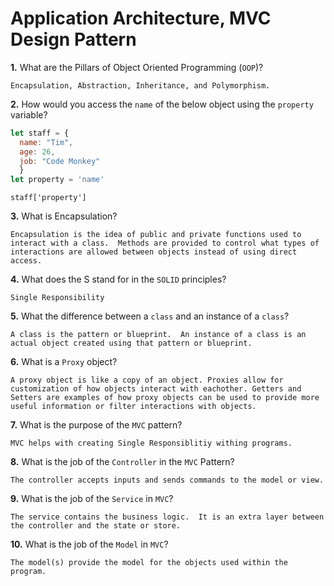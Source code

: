 # Application Architecture, MVC Design Pattern

**1.** What are the Pillars of Object Oriented Programming (`OOP`)?
<!-- enter you answer in the space below -->
```
Encapsulation, Abstraction, Inheritance, and Polymorphism.
```
**2.** How would you access the `name` of the below object using the `property` variable?
```js
let staff = {
  name: "Tim",
  age: 26,
  job: "Code Monkey"
  }
let property = 'name'
```
<!-- enter you answer in the space below -->
```
staff['property']
```
**3.** What is Encapsulation?
<!-- enter you answer in the space below -->
```
Encapsulation is the idea of public and private functions used to interact with a class.  Methods are provided to control what types of interactions are allowed between objects instead of using direct access.
```
**4.** What does the S stand for in the `SOLID` principles?
<!-- enter you answer in the space below -->
```
Single Responsibility
```
**5.** What the difference between a `class` and an instance of a `class`?
<!-- enter you answer in the space below -->
```
A class is the pattern or blueprint.  An instance of a class is an actual object created using that pattern or blueprint.
```
**6.** What is a `Proxy` object?
<!-- enter you answer in the space below -->
```
A proxy object is like a copy of an object. Proxies allow for customization of how objects interact with eachother. Getters and Setters are examples of how proxy objects can be used to provide more useful information or filter interactions with objects.
```

**7.** What is the purpose of the `MVC` pattern?
<!-- enter you answer in the space below -->
```
MVC helps with creating Single Responsiblitiy withing programs.
```
**8.** What is the job of the `Controller` in the `MVC` Pattern?
<!-- enter you answer in the space below -->
```
The controller accepts inputs and sends commands to the model or view.
```

**9.** What is the job of the `Service` in `MVC`?
<!-- enter you answer in the space below -->
```
The service contains the business logic.  It is an extra layer between the controller and the state or store.
```
**10.** What is the job of the `Model` in `MVC`?
<!-- enter you answer in the space below -->
```
The model(s) provide the model for the objects used within the program.
```

